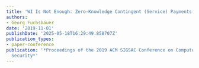```yaml
---
title: 'WI Is Not Enough: Zero-Knowledge Contingent (Service) Payments Revisited'
authors:
- Georg Fuchsbauer
date: '2019-11-01'
publishDate: '2025-05-18T16:29:49.858707Z'
publication_types:
- paper-conference
publication: '*Proceedings of the 2019 ACM SIGSAC Conference on Computer and Communications
  Security*'
---
```

